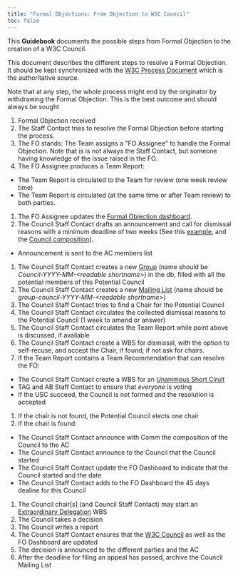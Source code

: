 ```yaml
---
title: "Formal Objections: From Objection to W3C Council"
toc: false
---
```


This **Guidebook** documents the possible steps from Formal Objection to the creation of a W3C Council.

This document describes the different steps to resolve a Formal Objection. It should be kept synchronized with the [W3C Process Document](https://www.w3.org/policies/process/) which is the authoritative source.

Note that at any step, the whole process might end by the originator by withdrawing the Formal Objection. This is the best outcome and should always be sought

1.  Formal Objection received
1.  The Staff Contact tries to resolve the Formal Objection before starting the process.
1.  The FO stands: The Team assigns a "FO Assignee" to handle the Formal Objection. Note that is is not always the Staff Contact, but someone having knowledge of the issue raised in the FO.
1.  The FO Assignee produces a Team Report:
  *   The Team Report is circulated to the Team for review (one week review time)
  *   The Team Report is circulated (at the same time or after Team review) to both parties.
1.  The FO Assignee updates the [Formal Objection dashboard](https://www.w3.org/Member/wiki/FOdashboard).
1.  The Council Staff Contact drafts an announcement and call for dismissal reasons with a minimum deadline of two weeks (See this [example](https://lists.w3.org/Archives/Member/w3c-ac-members/2024JanMar/0021.html), and the [Council composition](https://www.w3.org/policies/process/#council-composition)).
  *   Announcement is sent to the AC members list
1.  The Council Staff Contact creates a new [Group](https://www.w3.org/admin/othergroups/list) (name should be _Council-YYYY-MM-\<readable shortname>_) in the db, filled with all the potential members of this Potential Council
1.  The Council Staff Contact creates a new [Mailing List](https://www.w3.org/Systems/Mail/Request/) (name should be _group-council-YYYY-MM-\<readable shortname>_)
1.  The Council Staff Contact tries to find a Chair for the Potential Council
1.  The Council Staff Contact circulates the collected dismissal reasons to the Potential Council (1 week to amend or answer)
1.  The Council Staff Contact circulates the Team Report while point above is discussed, if available
1.  The Council Staff Contact create a WBS for dismissal, with the option to self-recuse, and accept the Chair, if found; if not ask for chairs.
1.  If the Team Report contains a Team Recommendation that can resolve the FO:
  *   The Council Staff Contact create a WBS for an [Unanimous Short Ciruit](https://www.w3.org/policies/process/#council-short-circuit)
  *   TAG and AB Staff Contact to ensure that _everyone_ is voting
  *   If the USC succeed, the Council is not formed and the resolution is accepted
1.  If the chair is not found, the Potential Council elects one chair
1.  If the chair is found:
  *   The Council Staff Contact announce with Comm the composition of the Council to the AC
  *   The Council Staff Contact announce to the Council that the Council started
  *   The Council Staff Contact update the FO Dashboard to indicate that the Council started and the date
  *   The Council Staff Contact adds to the FO Dashboard the 45 days dealine for this Council
1.  The Council chair\[s\] (and Council Staff Contact) may start an [Extraordinary Delegation](https://www.w3.org/policies/process/#council-delegation) WBS
1.  The Council takes a decision
1.  The Council writes a report
1.  The Council Staff Contact ensures that the [W3C Council](https://www.w3.org/about/council/) as well as the FO Dashboard are updated
1.  The decision is announced to the different parties and the AC
1.  After the deadline for filing an appeal has passed, archive the Council Mailing List


